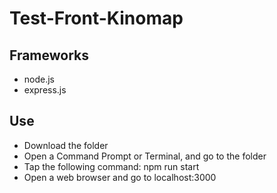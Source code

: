 # Test-Front-Kinomap

## Frameworks

* node.js
* express.js

## Use

* Download the folder
* Open a Command Prompt or Terminal, and go to the folder
* Tap the following command: npm run start
* Open a web browser and go to localhost:3000
